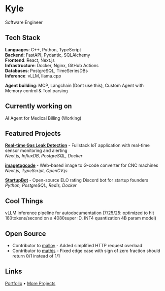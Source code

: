 # Kyle
Software Engineer

## Tech Stack
**Languages**: C++, Python, TypeScript  
**Backend**: FastAPI, Pydantic, SQLAlchemy  
**Frontend**: React, Next.js  
**Infrastructure**: Docker, Nginx, GitHub Actions  
**Databases**: PostgreSQL, TimeSeriesDBs  
**Inference**: vLLM, llama.cpp 

**Agent building**: MCP, Langchain (Dont use this), Custom Agent with Memory control & Tool parsing

## Currently working on
AI Agent for Medical Billing (Working)

## Featured Projects

**[Real-time Gas Leak Detection](https://sonicsensing.com)** - Fullstack IoT application with real-time sensor monitoring and alerting  
*Next.js, InfluxDB, PostgreSQL, Docker*

**[imagetogcode](https://github.com/kyle-compute/imagetogcode)** - Web-based image to G-code converter for CNC machines  
*Next.js, TypeScript, OpenCV.js*

**[StartupBot](https://github.com/kyle-compute/StartupBot)** - Open-source ELO rating Discord bot for startup founders  
*Python, PostgreSQL, Redis, Docker*

## Cool Things

vLLM inference pipeline for autodocumentation (7/25/25: optimized to hit 180tokens/second on a 4080super :D, INT4 quantization 4B param model)

## Open Source
- Contributor to [malloy](https://github.com/Tectu/malloy/) - Added simplified HTTP request overload
- Contributor to [mathjs](https://github.com/josdejong/mathjs/commit/aedbee550d156ca47e727a9604cff6fba6093756) - Fixed edge case with sign of zero fraction should return 0/1 instead of 1/1

## Links
[Portfolio](https://kylecompute.lol) • [More Projects](https://github.com/kyle-compute)
